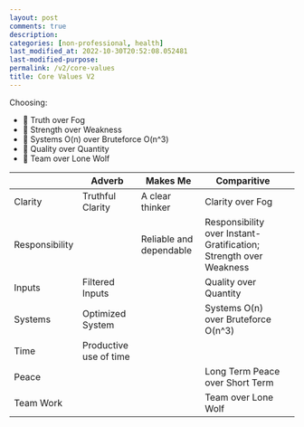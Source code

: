 ```yaml
---
layout: post
comments: true
description: 
categories: [non-professional, health]
last_modified_at: 2022-10-30T20:52:08.052481
last-modified-purpose:
permalink: /v2/core-values
title: Core Values V2
---
```


Choosing: 
- 🔭 Truth over Fog
- 🦾 Strength over Weakness
- 🍃 Systems O(n) over Bruteforce O(n^3)
- 💎 Quality over Quantity
- 👥 Team over Lone Wolf

|                | Adverb                 | Makes Me                | Comparitive                                                       |   |
|----------------|------------------------|-------------------------|-------------------------------------------------------------------|---|
| Clarity        | Truthful Clarity       | A clear thinker         | Clarity over Fog                                                  |   |
| Responsibility |                        | Reliable and dependable | Responsibility over Instant-Gratification; Strength over Weakness |   |
| Inputs         | Filtered Inputs        |                         | Quality over Quantity                                             |   |
| Systems        | Optimized System       |                         | Systems O(n) over Bruteforce O(n^3)                               |   |
| Time           | Productive use of time |                         |                                                                   |   |
| Peace          |                        |                         | Long Term Peace over Short Term                                   |   |
| Team Work      |                        |                         | Team over Lone Wolf                                               |   |